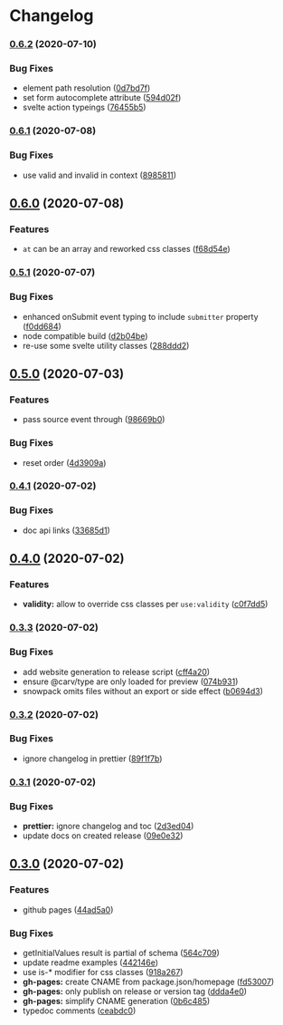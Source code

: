 <!-- prettier-ignore-start -->

# Changelog

### [0.6.2](https://www.github.com/kenoxa/svelte-formup/compare/v0.6.1...v0.6.2) (2020-07-10)


### Bug Fixes

* element path resolution ([0d7bd7f](https://www.github.com/kenoxa/svelte-formup/commit/0d7bd7f64e7a757c63c1e5adb18a9af6fb5fd82a))
* set form autocomplete attribute ([594d02f](https://www.github.com/kenoxa/svelte-formup/commit/594d02f55bb4a95e393424f5d36d41b0f2bdcdcd))
* svelte action typeings ([76455b5](https://www.github.com/kenoxa/svelte-formup/commit/76455b526f1e6961a0abec6c164810a1dd9d00f4))

### [0.6.1](https://www.github.com/kenoxa/svelte-formup/compare/v0.6.0...v0.6.1) (2020-07-08)


### Bug Fixes

* use valid and invalid in context ([8985811](https://www.github.com/kenoxa/svelte-formup/commit/89858116a24bf3e760ccd68c059487cc35994641))

## [0.6.0](https://www.github.com/kenoxa/svelte-formup/compare/v0.5.1...v0.6.0) (2020-07-08)


### Features

* `at` can be an array and reworked css classes ([f68d54e](https://www.github.com/kenoxa/svelte-formup/commit/f68d54ef0a0a8f7485949140c3d7af43eabc7bd3))

### [0.5.1](https://www.github.com/kenoxa/svelte-formup/compare/v0.5.0...v0.5.1) (2020-07-07)


### Bug Fixes

* enhanced onSubmit event typing to include `submitter` property ([f0dd684](https://www.github.com/kenoxa/svelte-formup/commit/f0dd684abca537432c2ea84f61dbc66e38e6780f))
* node compatible build ([d2b04be](https://www.github.com/kenoxa/svelte-formup/commit/d2b04be8577e4ca4065c0c2252ecd59a0fe892a1))
* re-use some svelte utility classes ([288ddd2](https://www.github.com/kenoxa/svelte-formup/commit/288ddd22342d5225ee4b0e12fbce2b950bad94af))

## [0.5.0](https://www.github.com/kenoxa/svelte-formup/compare/v0.4.1...v0.5.0) (2020-07-03)


### Features

* pass source event through ([98669b0](https://www.github.com/kenoxa/svelte-formup/commit/98669b0e708b679e855ec568ee3a946fae3c3f7f))


### Bug Fixes

* reset order ([4d3909a](https://www.github.com/kenoxa/svelte-formup/commit/4d3909abb51adda12c448c27db869e1a4ed913ab))

### [0.4.1](https://www.github.com/kenoxa/svelte-formup/compare/v0.4.0...v0.4.1) (2020-07-02)


### Bug Fixes

* doc api links ([33685d1](https://www.github.com/kenoxa/svelte-formup/commit/33685d14313c2fc945185da1097b29144376aac2))

## [0.4.0](https://www.github.com/kenoxa/svelte-formup/compare/v0.3.3...v0.4.0) (2020-07-02)


### Features

* **validity:** allow to override css classes per `use:validity` ([c0f7dd5](https://www.github.com/kenoxa/svelte-formup/commit/c0f7dd5b89eb5506aeaeecf24e80307037aff5cb))

### [0.3.3](https://www.github.com/kenoxa/svelte-formup/compare/v0.3.2...v0.3.3) (2020-07-02)


### Bug Fixes

* add website generation to release script ([cff4a20](https://www.github.com/kenoxa/svelte-formup/commit/cff4a2071d125b9982ddc825a78b30dd4584636f))
* ensure @carv/type are only loaded for preview ([074b931](https://www.github.com/kenoxa/svelte-formup/commit/074b9314d7cffac0cc54ba07165372b431ca28bf))
* snowpack omits files without an export or side effect ([b0694d3](https://www.github.com/kenoxa/svelte-formup/commit/b0694d394fba429e66cdea66e901dab504b50787))

### [0.3.2](https://www.github.com/kenoxa/svelte-formup/compare/v0.3.1...v0.3.2) (2020-07-02)


### Bug Fixes

* ignore changelog in prettier ([89f1f7b](https://www.github.com/kenoxa/svelte-formup/commit/89f1f7beaa2bbd3ff74d56a06be67f28e7244dda))

### [0.3.1](https://www.github.com/kenoxa/svelte-formup/compare/v0.3.0...v0.3.1) (2020-07-02)


### Bug Fixes

* **prettier:** ignore changelog and toc ([2d3ed04](https://www.github.com/kenoxa/svelte-formup/commit/2d3ed04e56d266fe560c836c08640cadc4f086bd))
* update docs on created release ([09e0e32](https://www.github.com/kenoxa/svelte-formup/commit/09e0e3244d7b4f219c6c75fd53a69367201d7d2b))

## [0.3.0](https://www.github.com/kenoxa/svelte-formup/compare/v0.2.1...v0.3.0) (2020-07-02)

### Features

* github pages ([44ad5a0](https://www.github.com/kenoxa/svelte-formup/commit/44ad5a0fa3fb7fb206c82024fbde5676ea4f17a0))

### Bug Fixes

- getInitialValues result is partial of schema ([564c709](https://www.github.com/kenoxa/svelte-formup/commit/564c709ebdb8e7ef6e3d996aeccdb941923a2e72))
- update readme examples ([442146e](https://www.github.com/kenoxa/svelte-formup/commit/442146e4861cbca18ef6f42a0f652ffbe3a5bd6a))
- use is-\* modifier for css classes ([918a267](https://www.github.com/kenoxa/svelte-formup/commit/918a2670a7cbf7f1bab56fa6c7958edef9b76611))
- **gh-pages:** create CNAME from package.json/homepage ([fd53007](https://www.github.com/kenoxa/svelte-formup/commit/fd53007a8c43b4ae3184dc2d2c8b0345f7c72463))
- **gh-pages:** only publish on release or version tag ([ddda4e0](https://www.github.com/kenoxa/svelte-formup/commit/ddda4e029cb5ab9271fdf2406fdd89d828ad81e4))
- **gh-pages:** simplify CNAME generation ([0b6c485](https://www.github.com/kenoxa/svelte-formup/commit/0b6c4852d64f2f94048dcdfb78a1561edefafa62))
- typedoc comments ([ceabdc0](https://www.github.com/kenoxa/svelte-formup/commit/ceabdc00f9e81c251bef19a10ee5ebaf0735ec94))

<!-- prettier-ignore-end -->

